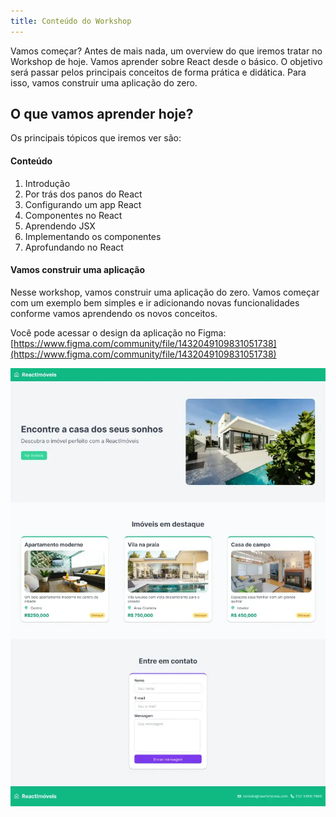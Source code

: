 ```yaml
---
title: Conteúdo do Workshop
---
```


Vamos começar? Antes de mais nada, um overview do que iremos tratar no Workshop de hoje. Vamos aprender sobre React desde o básico. O objetivo será passar pelos principais conceitos de forma prática e didática. Para isso, vamos construir uma aplicação do zero.

## O que vamos aprender hoje?

Os principais tópicos que iremos ver são:

#### Conteúdo

1. Introdução
2. Por trás dos panos do React
3. Configurando um app React
4. Componentes no React
5. Aprendendo JSX
6. Implementando os componentes
7. Aprofundando no React

#### Vamos construir uma aplicação

Nesse workshop, vamos construir uma aplicação do zero. Vamos começar com um exemplo bem simples e ir adicionando novas funcionalidades conforme vamos aprendendo os novos conceitos.

Você pode acessar o design da aplicação no Figma: [https://www.figma.com/community/file/1432049109831051738](https://www.figma.com/community/file/1432049109831051738)

![Exemplo da aplicação](../../../assets/app.webp)
